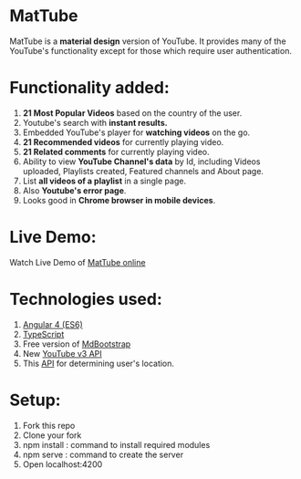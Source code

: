 # MatTube

MatTube is a <b>material design</b> version of YouTube. It provides many of the YouTube's functionality except for those which require user authentication.

# Functionality added:

1. <b>21 Most Popular Videos</b> based on the country of the user.
2. Youtube's search with <b>instant results.</b>
3. Embedded YouTube's player for <b>watching videos</b> on the go.
4. <b>21 Recommended videos</b> for currently playing video.
5. <b>21 Related comments</b> for currently playing video.
6. Ability to view <b>YouTube Channel's data</b> by Id, including Videos uploaded, Playlists created, Featured channels and About page.
7. List <b>all videos of a playlist</b> in a single page.
8. Also <b>Youtube's error page</b>.
9. Looks good in <b>Chrome browser in mobile devices</b>.

# Live Demo:

Watch Live Demo of <a href="https://materialtube.firebaseapp.com/">MatTube online</a>

# Technologies used:

1. <a href="https://angular.io">Angular 4 (ES6)</a></li>
2. <a href="https://www.typescriptlang.org/">TypeScript</a></li>
3. Free version of <a href="https://mdbootstrap.com/">MdBootstrap</a></li>
4. New <a href="https://developers.google.com/youtube/v3/">YouTube v3 API</a></li>
5. This <a href="https://freegeoip.net/json/">API</a> for determining user's location.</li>

# Setup:
1. Fork this repo
2. Clone your fork
3. npm install : command to install required modules
4. npm serve : command to create the server
5. Open localhost:4200
